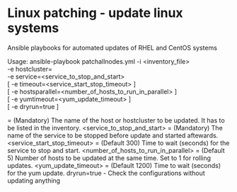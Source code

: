 # Linux patching - update linux systems

Ansible playbooks for automated updates of RHEL and CentOS systems

Usage:
  ansible-playbook patchallnodes.yml -i <inventory_file> \
    -e hostcluster=<hostcluster> \
    -e service=<service_to_stop_and_start> \
    [ -e timeout=<service_start_stop_timeout> ] \
    [ -e hostsparallel=<number_of_hosts_to_run_in_parallel> ] \
    [ -e yumtimeout=<yum_update_timeout> ] \
    [ -e dryrun=true ]
    
  <hostcluster> = (Mandatory) The name of the host or hostcluster to be updated. It has to be listed in the inventory.
  <service_to_stop_and_start> = (Mandatory) The name of the service to be stopped before update and started aftewards.
  <service_start_stop_timeout> = (Default 300) Time to wait (seconds) for the service to stop and start.
  <number_of_hosts_to_run_in_parallel> = (Default 5) Number of hosts to be updated at the same time. Set to 1 for rolling updates.
  <yum_update_timeout> = (Default 1200) Time to wait (seconds) for the yum update.
  dryrun=true - Check the configurations without updating anything
 
